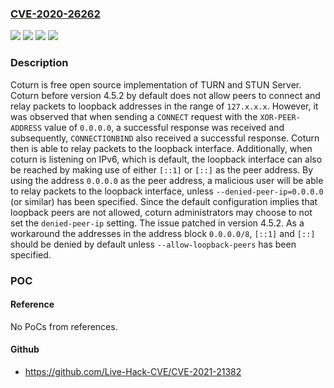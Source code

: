 ### [CVE-2020-26262](https://cve.mitre.org/cgi-bin/cvename.cgi?name=CVE-2020-26262)
![](https://img.shields.io/static/v1?label=Product&message=coturn&color=blue)
![](https://img.shields.io/static/v1?label=Version&message=%3C%204.5.2%20&color=brightgreen)
![](https://img.shields.io/static/v1?label=Vulnerability&message=CWE-441%20Unintended%20Proxy%20or%20Intermediary%20('Confused%20Deputy')&color=brightgreen)
![](https://img.shields.io/static/v1?label=Vulnerability&message=CWE-682%20Incorrect%20Calculation&color=brightgreen)

### Description

Coturn is free open source implementation of TURN and STUN Server. Coturn before version 4.5.2 by default does not allow peers to connect and relay packets to loopback addresses in the range of `127.x.x.x`. However, it was observed that when sending a `CONNECT` request with the `XOR-PEER-ADDRESS` value of `0.0.0.0`, a successful response was received and subsequently, `CONNECTIONBIND` also received a successful response. Coturn then is able to relay packets to the loopback interface. Additionally, when coturn is listening on IPv6, which is default, the loopback interface can also be reached by making use of either `[::1]` or `[::]` as the peer address. By using the address `0.0.0.0` as the peer address, a malicious user will be able to relay packets to the loopback interface, unless `--denied-peer-ip=0.0.0.0` (or similar) has been specified. Since the default configuration implies that loopback peers are not allowed, coturn administrators may choose to not set the `denied-peer-ip` setting. The issue patched in version 4.5.2. As a workaround the addresses in the address block `0.0.0.0/8`, `[::1]` and `[::]` should be denied by default unless `--allow-loopback-peers` has been specified.

### POC

#### Reference
No PoCs from references.

#### Github
- https://github.com/Live-Hack-CVE/CVE-2021-21382

